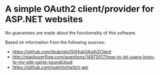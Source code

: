 A simple OAuth2 client/provider for ASP.NET websites 
==================

No guarantees are made about the functionality of this software.
 

Based on information from the following sources:

* https://github.com/jbubriski/GitHubOAuth2Client
* http://stackoverflow.com/questions/14973017/how-to-let-users-login-to-my-site-using-soundcloud
* https://github.com/justintv/twitch-api